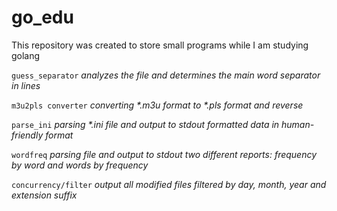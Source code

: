 # go_edu
This repository was created to store small programs while I am studying golang

`guess_separator` _analyzes the file and determines the main word separator in lines_

`m3u2pls converter` _converting *.m3u format to *.pls format and reverse_

`parse_ini` _parsing *.ini file and output to stdout formatted data in human-friendly format_

`wordfreq` _parsing file and output to stdout two different reports: frequency by word and words by frequency_

`concurrency/filter` _output all modified files filtered by day, month, year and extension suffix_
